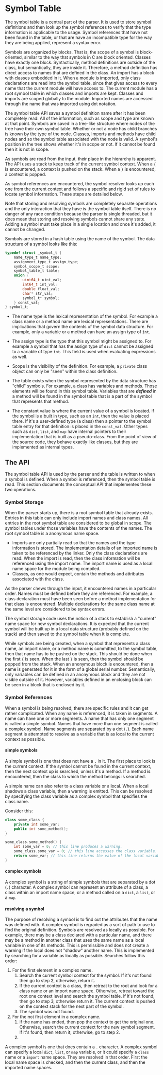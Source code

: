 
# Symbol Table

The symbol table is a central part of the parser. It is used to store symbol definitions and then look up the
symbol references to verify that the type information is applicable to the usage. Symbol references that have
not been found in the table, or that are have an incompatible type for the way they are being applied, represent a syntax error. 

Symbols are organized by blocks. That is, the scope of a symbol is block-oriented, similar to the way that symbols in C are block oriented. Classes have exactly one block.  Syntactically, method definitions are outside of the class, but semantically, they are inside it. Therefore, a method definition has direct access to names that are defined in the class. An import has a block with classes embedded in it.  When a module is imported, only class declarations are read into the symbol table, since that gives access to every name that the current module will have access to. The current module has a root symbol table in which classes and imports are kept. Classes and imports are scoped globally to the module. Imported names are accessed through the name that was imported using dot notation.  

The symbol table API saves a symbol definition name after it has been completely read. All of the information, such as scope and type are known at that point. Symbols are saved in a tree-like structure where nodes of the tree have their own symbol table. Whether or not a node has child branches is known by the type of the node. Classes, Imports and methods have child nodes and so the symbol table associated with the node is valid. A symbol's position in the tree shows whether it's in scope or not. If it cannot be found then it is not in scope. 

As symbols are read from the input, their place in the hierarchy is apparent. The API uses a stack to keep track of the current symbol context. When a ```{``` is encountered, a context is pushed on the stack. When a ```}``` is encountered, a context is popped. 

As symbol references are encountered, the symbol resolver looks up each one from the current context and follows a specific and rigid set of rules to locate symbol information. These steps are detailed below.

Note that storing and resolving symbols are completely separate operations and the only interaction that they have is the symbol table itself.  There is no danger of any race condition because the parser is single threaded, but it does mean that storing and resolving symbols cannot share any state. Adding a symbol must take place in a single location and once it's added, it cannot be changed. 

Symbols are stored in a hash table using the name of the symbol. The data structure of a symbol looks like this:

```c
typedef struct _symbol_t {
    name_type_t name_type;
    assignment_type_t assign_type;
    symbol_scope_t scope;
    symbol_table_t table;
    union {
        uint64_t uint_val;
        int64_t int_val;
        double float_val;
        char* str_val;
        symbol_t* symbol;
    } const_val;
} symbol_t;

```

* The name type is the lexical representation of the symbol. For example a class name or a method name are
lexical representations. There are implications that govern the contents of the symbol data structure. For
example, only a variable or a method can have an assign type of ```int```.

* The assign type is the type that this symbol might be assigned to. For example a symbol that has the
assign type of ```dict``` cannot be assigned to a variable of type ```int```. This field is used when evaluating
expressions as well.

* Scope is the visibility of the definition. For example, a ```private``` class object can only be "seen"
within the class definition.

* The table exists when the symbol represented by the data structure has "child" symbols. For example, a class
has variables and methods. Those elements will be found in this symbol table. Variables that are ***defined*** in
a method will be found in the symbol table that is a part of the symbol that represents that method.

* The constant value is where the current value of a symbol is located. If the symbol is a built in type, such as an ```int```, then the value is placed there. If it's a user-defined type (a class) then a pointer to the symbol table entry for that definition is placed in the ```const_val```. Other types such as ```dict```, ```list```, and ```map``` have internal pointers to their implementation that is built as a pseudo-class. From the point of view of the source code, they behave exactly like classes, but they are implemented as internal types.

## The API

The symbol table API is used by the parser and the table is written to when a symbol is defined. When a symbol is
referenced, then the symbol table is read. This section documents the conceptual API that implementes these two
operations.

### Symbol Storage

When the parser starts up, there is a root symbol table that already exists. Entries in this table can only include
import names and class names. All entries in the root symbol table are considered to be global in scope. The symbol
tables under  those variables have the contents of the names. The root symbol table is a anonymous name space. 

* Imports are  only partially read so that the names and the type information is stored. The implementation details of an imported name is taken to be referenced by the linker.  Only the class declarations are read.  When the import is read, then the class information will be referenced using the import name.  The import name is used as a local name space for the module being compiled. 
* Classes, as one would expect, contain the methods and attributes associated with the class. 

As the parser chews through the input,  it encountered names in a particular order. Names must be defined before they are referenced. For example, a class declaration must have been seen before a method implementation for that class is encountered.  Multiple declarations for the same class name at the same level are considered to be syntax errors. 

The symbol storage code uses the notion of a stack to establish a "current" name space for new symbol declarations.  It is expected that the current symbol will be built up in a local data structure (probably defined on the stack) and then saved to the symbol table when it is complete. 

While symbols are being created, when a symbol that represents a class name, an import name, or a method name is committed, to the symbol table, then that name has to be pushed on the stack. This should be done when the first ```{``` is seen. When the last ```}``` is seen, then the symbol should be popped from the stack.  When an anonymous block is encountered, then a name is generated for it in the form of a global serial number. Semantically, only variables can be defined in an anonymous block and they are not visible outside of it. However, variables defined in an enclosing block can be seen in a block that is enclosed by it.

### Symbol References

When a symbol is being resolved, there are specific rules and it can get rather complicated. When any name is referenced, it is taken in segments. A name can have one or more segments. A name that has only one segment is called a simple symbol. Names that have more than one segment is called a complex symbol. Name segments are separated by a dot (```.```).  Each name segment is attempted to resolve as a variable that is as local to the current context as possible. 

#### simple symbols

A simple symbol is one that does not have a ```.``` in it. The first place to look is the current context. If the symbol cannot be found in the current context, then the next context up is searched, unless it's a method.  If a method is encountered, then the class to which the method belongs is searched.  

A simple name can also refer to a class variable or a local. When a local shadows a class variable, then a warning is emitted. This can be resolved by specifying the class variable as a complex symbol that specifies the class name. 

Consider this:

```c++
class some_class {
    private int some_var;
    public int some_method();
}

some_class.some_method() {
    int some_var = 0; // this line produces a warning.
    some_class.some_var = 0; // this line accesses the class variable.
    return some_var; // this line returns the value of the local variable
}
```



#### complex symbols

A complex symbol is a string of simple symbols that are separated by a dot (```.```) character.  A complex symbol can represent an attribute of a class, a class within an import name space, or a method called on a ```dict```, a ```list```, or a ```map```. 

#### resolving a symbol

The purpose of resolving a symbol is to find out the attributes that the name was defined with. A complex symbol is regraded as a sort of path to use to find the original definition.  Symbols are resolved as locally as possible. For example, there may be a class declared with a particular name, and there may be a method in another class that uses the same name as a local variable in one of its methods. This is permissible and does not create a warning if the local does not "shadow" another name.  This is implemented by searching for a variable as locally as possible. Searches follow this order:

1. For the first element in a complex name.
   1. Search the current symbol context for the symbol. If it's not found then go to step 2, otherwise, return it.
   2. If the current context is a class, then retreat to the root and look for a class name or an import name space. Otherwise, retreat toward the root one context level and search the symbol table. if it's not found, then go to step 3, otherwise return it. The current context is pushed on the context stack for the next part of the symbol.
   3. The symbol was not found.
2. For the not first element in a complex name.
   1. If the name has ended, then pop the context to get the original one.  Otherwise, search the current context for the new symbol segment. If it's found, then return it, otherwise, go to step 2.
   2. 

A complex symbol is one that does contain a ```.``` character.  A complex symbol can specify a local ```dict```, ```list```, or ```map``` variable,  or it could specify a ```class``` name or a ```import``` name space. They are resolved in that order. First the local name space is checked, and then the current class, and then the imported name spaces. 

